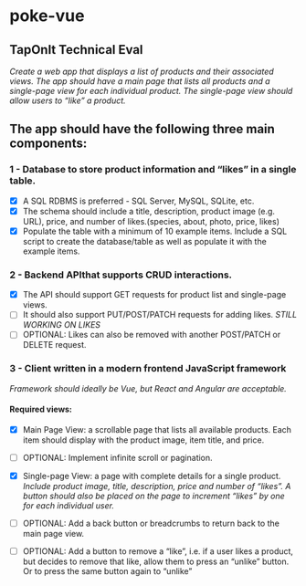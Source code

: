 # poke-vue

## TapOnIt Technical Eval

_Create a web app that displays a list of products and their associated views. The app should have a main page that lists all products and a single-page view for each individual product. The single-page view should allow users to “like” a product._

## The app should have the following ​three​ main components:

### 1 - Database​ to store product information and “likes” in a single table.
- [x] A SQL RDBMS is preferred - SQL Server, MySQL, SQLite, etc.
- [x] The schema should include a title, description, product image (e.g. URL), price, and number of likes.(species, about, photo, price, likes)
- [x] Populate the table with a minimum of 10 example items. Include a SQL script to create the database/table as well as populate it with the example items.

### 2 - Backend API ​that supports CRUD interactions.
- [x] The API should support GET requests for product list and single-page views.
- [ ] It should also support PUT/POST/PATCH requests for adding likes. *STILL WORKING ON LIKES*
- [ ] OPTIONAL: Likes can also be removed with another POST/PATCH or DELETE request.

### 3 - Client ​written in a modern frontend JavaScript framework
_Framework should ideally be Vue, but React and Angular are acceptable._ 
#### Required views:
- [x] Main Page View:​ a scrollable page that lists all available products. Each item should display with the product image, item title, and price.
- [ ] OPTIONAL: Implement infinite scroll or pagination.

- [x] Single-page View:​ a page with complete details for a single product.
_Include product image, title, description, price and number of “likes”. A button should also be placed on the page to increment “likes” by one for each individual user._
- [ ] OPTIONAL: Add a back button or breadcrumbs to return back to the main page view.
- [ ] OPTIONAL: Add a button to remove a “like”, i.e. if a user likes a product, but decides to remove that like, allow them to press an “unlike” button. Or to press the same button again to “unlike”
